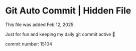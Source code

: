 # Git Auto Commit | Hidden File

This file was added Feb 12, 2025

Just for fun and keeping my daily git commit active 🤪

commit number: 15104
